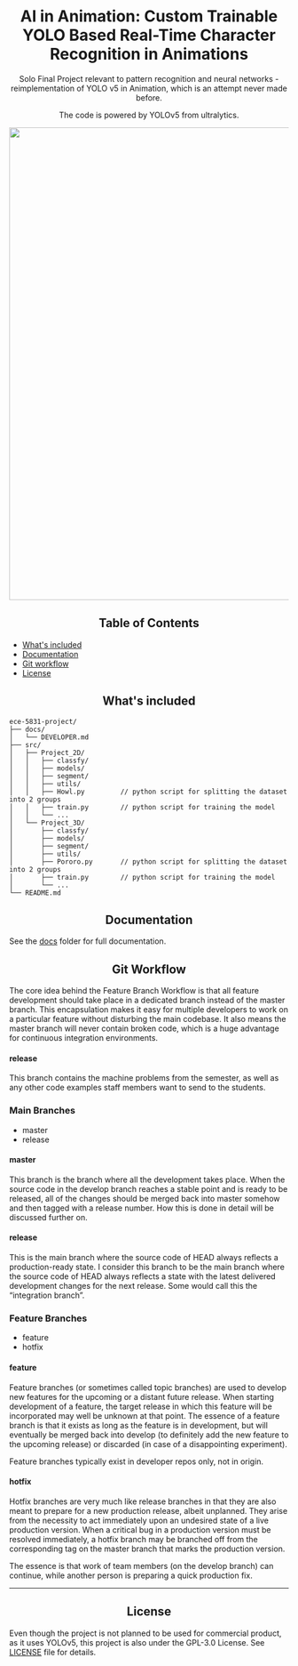 # <div align="center">AI in Animation: Custom Trainable YOLO Based Real-Time Character Recognition in Animations</div>

<div align="center">

Solo Final Project relevant to pattern recognition and neural networks - reimplementation of YOLO v5 in Animation, which is an attempt never made before.

The code is powered by YOLOv5 from ultralytics.

  <p>
    <a align="center" href="https://ultralytics.com/yolov5" target="_blank">
      <img width="850" src="https://raw.githubusercontent.com/ultralytics/assets/master/yolov5/v70/splash.png"></a>
  </p>
</div>

## <div align="center">Table of Contents</div>
- [What's included](#tree)
- [Documentation](#docs)
- [Git workflow](#workflow)
- [License](#license)

## <div align="center"><a name="tree"></a> What's included</div>

```text
ece-5831-project/
├── docs/
│   └── DEVELOPER.md  
├── src/
│   ├── Project_2D/
│   │   ├── classfy/
│   │   ├── models/
│   │   ├── segment/
│   │   ├── utils/
│   │   ├── Howl.py         // python script for splitting the dataset into 2 groups
│   │   ├── train.py        // python script for training the model
│   │   └── ...
│   └── Project_3D/
│       ├── classfy/
│       ├── models/
│       ├── segment/
│       ├── utils/
│       ├── Pororo.py       // python script for splitting the dataset into 2 groups
│       ├── train.py        // python script for training the model
│       └── ...
└── README.md
```

## <div align="center"><a name="docs"></a>Documentation</div>

See the [docs](https://https://github.com/UMich-jihohan/ece-5831-project/docs) folder for full documentation.

<!-- <details open>
<summary>Install</summary>

Clone repo and install [requirements.txt](https://github.com/ultralytics/yolov5/blob/master/requirements.txt) in a
[**Python>=3.7.0**](https://www.python.org/) environment, including
[**PyTorch>=1.7**](https://pytorch.org/get-started/locally/).

```bash
git clone https://github.com/ultralytics/yolov5  # clone
cd yolov5
pip install -r requirements.txt  # install
```

</details> -->

## <div align="center"><a name="workflow"></a> Git Workflow</div>
The core idea behind the Feature Branch Workflow is that all feature development should take place in a dedicated branch instead of the master branch. This encapsulation makes it easy for multiple developers to work on a particular feature without disturbing the main codebase. It also means the master branch will never contain broken code, which is a huge advantage for continuous integration environments.

#### release
This branch contains the machine problems from the semester, as well as any other code examples staff members want to send to the students.

### Main Branches
* master
* release

#### master
This branch is the branch where all the development takes place. When the source code in the develop branch reaches a stable point and is ready to be released, all of the changes should be merged back into master somehow and then tagged with a release number. How this is done in detail will be discussed further on.

#### release
This is the main branch where the source code of HEAD always reflects a production-ready state. I consider this branch to be the main branch where the source code of HEAD always reflects a state with the latest delivered development changes for the next release. Some would call this the “integration branch”.

### Feature Branches
* feature
* hotfix

#### feature
Feature branches (or sometimes called topic branches) are used to develop new features for the upcoming or a distant future release. When starting development of a feature, the target release in which this feature will be incorporated may well be unknown at that point. The essence of a feature branch is that it exists as long as the feature is in development, but will eventually be merged back into develop (to definitely add the new feature to the upcoming release) or discarded (in case of a disappointing experiment).

Feature branches typically exist in developer repos only, not in origin.

#### hotfix
Hotfix branches are very much like release branches in that they are also meant to prepare for a new production release, albeit unplanned. They arise from the necessity to act immediately upon an undesired state of a live production version. When a critical bug in a production version must be resolved immediately, a hotfix branch may be branched off from the corresponding tag on the master branch that marks the production version.

The essence is that work of team members (on the develop branch) can continue, while another person is preparing a quick production fix.

----------

## <div align="center"><a name="license"></a>License</div>
Even though the project is not planned to be used for commercial product, as it uses YOLOv5, this project is also under the GPL-3.0 License. See [LICENSE](https://github.com/UMich-jihohan/ece-5831-project/blob/master/LICENSE) file for details.
